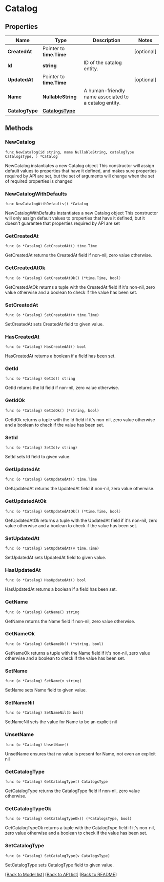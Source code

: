 # Catalog

## Properties

Name | Type | Description | Notes
------------ | ------------- | ------------- | -------------
**CreatedAt** | Pointer to **time.Time** |  | [optional] 
**Id** | **string** | ID of the catalog entity. | 
**UpdatedAt** | Pointer to **time.Time** |  | [optional] 
**Name** | **NullableString** | A human-friendly name associated to a catalog entity. | 
**CatalogType** | [**CatalogsType**](CatalogsType.md) |  | 

## Methods

### NewCatalog

`func NewCatalog(id string, name NullableString, catalogType CatalogsType, ) *Catalog`

NewCatalog instantiates a new Catalog object
This constructor will assign default values to properties that have it defined,
and makes sure properties required by API are set, but the set of arguments
will change when the set of required properties is changed

### NewCatalogWithDefaults

`func NewCatalogWithDefaults() *Catalog`

NewCatalogWithDefaults instantiates a new Catalog object
This constructor will only assign default values to properties that have it defined,
but it doesn't guarantee that properties required by API are set

### GetCreatedAt

`func (o *Catalog) GetCreatedAt() time.Time`

GetCreatedAt returns the CreatedAt field if non-nil, zero value otherwise.

### GetCreatedAtOk

`func (o *Catalog) GetCreatedAtOk() (*time.Time, bool)`

GetCreatedAtOk returns a tuple with the CreatedAt field if it's non-nil, zero value otherwise
and a boolean to check if the value has been set.

### SetCreatedAt

`func (o *Catalog) SetCreatedAt(v time.Time)`

SetCreatedAt sets CreatedAt field to given value.

### HasCreatedAt

`func (o *Catalog) HasCreatedAt() bool`

HasCreatedAt returns a boolean if a field has been set.

### GetId

`func (o *Catalog) GetId() string`

GetId returns the Id field if non-nil, zero value otherwise.

### GetIdOk

`func (o *Catalog) GetIdOk() (*string, bool)`

GetIdOk returns a tuple with the Id field if it's non-nil, zero value otherwise
and a boolean to check if the value has been set.

### SetId

`func (o *Catalog) SetId(v string)`

SetId sets Id field to given value.


### GetUpdatedAt

`func (o *Catalog) GetUpdatedAt() time.Time`

GetUpdatedAt returns the UpdatedAt field if non-nil, zero value otherwise.

### GetUpdatedAtOk

`func (o *Catalog) GetUpdatedAtOk() (*time.Time, bool)`

GetUpdatedAtOk returns a tuple with the UpdatedAt field if it's non-nil, zero value otherwise
and a boolean to check if the value has been set.

### SetUpdatedAt

`func (o *Catalog) SetUpdatedAt(v time.Time)`

SetUpdatedAt sets UpdatedAt field to given value.

### HasUpdatedAt

`func (o *Catalog) HasUpdatedAt() bool`

HasUpdatedAt returns a boolean if a field has been set.

### GetName

`func (o *Catalog) GetName() string`

GetName returns the Name field if non-nil, zero value otherwise.

### GetNameOk

`func (o *Catalog) GetNameOk() (*string, bool)`

GetNameOk returns a tuple with the Name field if it's non-nil, zero value otherwise
and a boolean to check if the value has been set.

### SetName

`func (o *Catalog) SetName(v string)`

SetName sets Name field to given value.


### SetNameNil

`func (o *Catalog) SetNameNil(b bool)`

 SetNameNil sets the value for Name to be an explicit nil

### UnsetName
`func (o *Catalog) UnsetName()`

UnsetName ensures that no value is present for Name, not even an explicit nil
### GetCatalogType

`func (o *Catalog) GetCatalogType() CatalogsType`

GetCatalogType returns the CatalogType field if non-nil, zero value otherwise.

### GetCatalogTypeOk

`func (o *Catalog) GetCatalogTypeOk() (*CatalogsType, bool)`

GetCatalogTypeOk returns a tuple with the CatalogType field if it's non-nil, zero value otherwise
and a boolean to check if the value has been set.

### SetCatalogType

`func (o *Catalog) SetCatalogType(v CatalogsType)`

SetCatalogType sets CatalogType field to given value.



[[Back to Model list]](../README.md#documentation-for-models) [[Back to API list]](../README.md#documentation-for-api-endpoints) [[Back to README]](../README.md)


